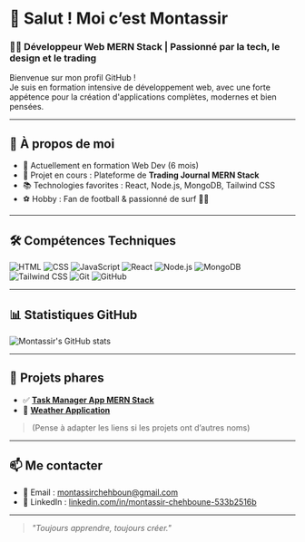 # 👋 Salut ! Moi c’est Montassir

### 🧑‍💻 Développeur Web MERN Stack | Passionné par la tech, le design et le trading

Bienvenue sur mon profil GitHub !  
Je suis en formation intensive de développement web, avec une forte appétence pour la création d'applications complètes, modernes et bien pensées.

---

## 🚀 À propos de moi

- 💼 Actuellement en formation Web Dev (6 mois)
- 📌 Projet en cours : Plateforme de **Trading Journal MERN Stack**
- 📚 Technologies favorites : React, Node.js, MongoDB, Tailwind CSS
- ⚽ Hobby : Fan de football & passionné de surf 🏄‍♂️

---

## 🛠️ Compétences Techniques

![HTML](https://img.shields.io/badge/-HTML5-E34F26?style=flat-square&logo=html5&logoColor=white)
![CSS](https://img.shields.io/badge/-CSS3-1572B6?style=flat-square&logo=css3)
![JavaScript](https://img.shields.io/badge/-JavaScript-F7DF1E?style=flat-square&logo=javascript&logoColor=black)
![React](https://img.shields.io/badge/-React-61DAFB?style=flat-square&logo=react&logoColor=black)
![Node.js](https://img.shields.io/badge/-Node.js-339933?style=flat-square&logo=node.js&logoColor=white)
![MongoDB](https://img.shields.io/badge/-MongoDB-47A248?style=flat-square&logo=mongodb&logoColor=white)
![Tailwind CSS](https://img.shields.io/badge/-Tailwind_CSS-06B6D4?style=flat-square&logo=tailwind-css)
![Git](https://img.shields.io/badge/-Git-F05032?style=flat-square&logo=git&logoColor=white)
![GitHub](https://img.shields.io/badge/-GitHub-181717?style=flat-square&logo=github)

---

## 📊 Statistiques GitHub

![Montassir's GitHub stats](https://github-readme-stats.vercel.app/api?username=muntassir29&show_icons=true&theme=tokyonight)

---

## 📌 Projets phares

- ✅ [**Task Manager App MERN Stack**](https://github.com/muntassir29/task-manager)
- 📝 [**Weather Application**](https://github.com/muntassir29/weather-app)

> (Pense à adapter les liens si les projets ont d’autres noms)

---

## 📫 Me contacter

- 📧 Email : [montassirchehboun@gmail.com](mailto:montassirchehboun@gmail.com)
- 💼 LinkedIn : [linkedin.com/in/montassir-chehboune-533b2516b](https://www.linkedin.com/in/montassir-chehboune-533b2516b/)

---

> *"Toujours apprendre, toujours créer."*

